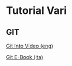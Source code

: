 # Tutorial Vari


## GIT

[Git Into Video (eng)](https://www.youtube.com/watch?v=mJ-qvsxPHpY)

[Git E-Book (ita)](https://get-git.readthedocs.io/it/latest/)

